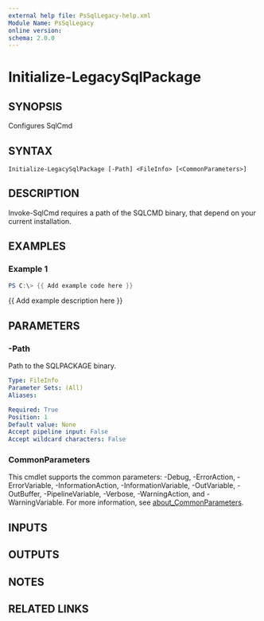```yaml
---
external help file: PsSqlLegacy-help.xml
Module Name: PsSqlLegacy
online version:
schema: 2.0.0
---
```


# Initialize-LegacySqlPackage

## SYNOPSIS
Configures SqlCmd

## SYNTAX

```
Initialize-LegacySqlPackage [-Path] <FileInfo> [<CommonParameters>]
```

## DESCRIPTION
Invoke-SqlCmd requires a path of the SQLCMD binary, that depend on your current installation.

## EXAMPLES

### Example 1
```powershell
PS C:\> {{ Add example code here }}
```

{{ Add example description here }}

## PARAMETERS

### -Path
Path to the SQLPACKAGE binary.

```yaml
Type: FileInfo
Parameter Sets: (All)
Aliases:

Required: True
Position: 1
Default value: None
Accept pipeline input: False
Accept wildcard characters: False
```

### CommonParameters
This cmdlet supports the common parameters: -Debug, -ErrorAction, -ErrorVariable, -InformationAction, -InformationVariable, -OutVariable, -OutBuffer, -PipelineVariable, -Verbose, -WarningAction, and -WarningVariable. For more information, see [about_CommonParameters](http://go.microsoft.com/fwlink/?LinkID=113216).

## INPUTS

## OUTPUTS

## NOTES

## RELATED LINKS
